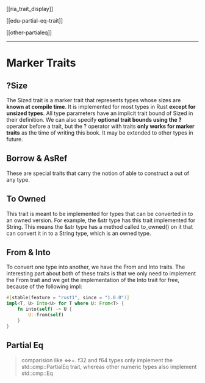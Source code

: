 
[[ria_trait_display]]

[[edu-partial-eq-trait]]

[[other-partialeq]]

---


# Marker Traits
## ?Size
The Sized trait is a marker trait that represents types whose sizes are **known at compile time**. It is implemented for most types in Rust **except for unsized types**. All type parameters have an implicit trait bound of Sized in their definition. We can also specify **optional trait bounds using the ?** operator before a trait, but the ? operator with traits **only works for marker traits** as the time of writing this book. It may be extended to other types in future.

## Borrow & AsRef
These are special traits that carry the notion of able to construct a out of any type.


## To Owned

This trait is meant to be implemented for types that can be converted in to an owned version. For example, the &str type has this trait implemented for String. This means the &str type has a method called to_owned() on it that can convert it in to a String type, which is an owned type.


## From & Into
To convert one type into another, we have the From and Into traits. The interesting part about both of these traits is that we only need to implement the From trait and we get the implementation of the Into trait for free, because of the following impl:

```rust
#[stable(feature = "rust1", since = "1.0.0")]
impl<T, U> Into<U> for T where U: From<T> {
    fn into(self) -> U {
        U::from(self)
    }
}
```
## Partial Eq
> comparision like <=>=.
> f32 and f64 types only implement the std::cmp::PartialEq trait, whereas other numeric types also implement std::cmp::Eq
